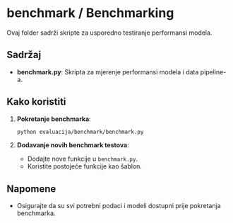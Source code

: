 # benchmark / Benchmarking

Ovaj folder sadrži skripte za usporedno testiranje performansi modela.

## Sadržaj

- **benchmark.py**: Skripta za mjerenje performansi modela i data pipeline-a.

## Kako koristiti

1. **Pokretanje benchmarka**:
   ```bash
   python evaluacija/benchmark/benchmark.py
   ```

2. **Dodavanje novih benchmark testova**:
   - Dodajte nove funkcije u `benchmark.py`.
   - Koristite postojeće funkcije kao šablon.

## Napomene

- Osigurajte da su svi potrebni podaci i modeli dostupni prije pokretanja benchmarka.
